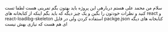 سلام من محمد علی هستم
دربارهی این پروژه باید بهتون بگم تمرینی هست
لطفا تست کنید و نظرات خودتون را بگین
و یک چیز دیگه که باید بگم اینکه
از کتابخانه های react و react-loadibg-skeleton
استفاده کردن
ولی در فایل packge.json کتابخانه های دیگه ای هم هست
که نیازی بهش نیست



